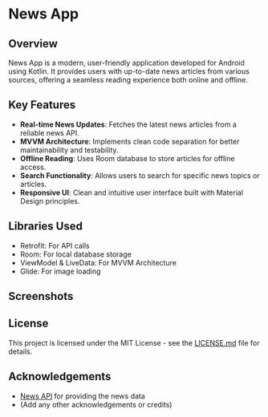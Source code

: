 # News App

## Overview
News App is a modern, user-friendly application developed for Android using Kotlin. It provides users with up-to-date news articles from various sources, offering a seamless reading experience both online and offline.

## Key Features
- **Real-time News Updates**: Fetches the latest news articles from a reliable news API.
- **MVVM Architecture**: Implements clean code separation for better maintainability and testability.
- **Offline Reading**: Uses Room database to store articles for offline access.
- **Search Functionality**: Allows users to search for specific news topics or articles.
- **Responsive UI**: Clean and intuitive user interface built with Material Design principles.

## Libraries Used
- Retrofit: For API calls
- Room: For local database storage
- ViewModel & LiveData: For MVVM Architecture
- Glide: For image loading

## Screenshots

## License
This project is licensed under the MIT License - see the [LICENSE.md](LICENSE.md) file for details.

## Acknowledgements
- [News API](https://newsapi.org/) for providing the news data
- (Add any other acknowledgements or credits)
